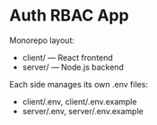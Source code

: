 # Auth RBAC App

Monorepo layout:
- client/ — React frontend
- server/ — Node.js backend

Each side manages its own .env files:
- client/.env, client/.env.example
- server/.env, server/.env.example
